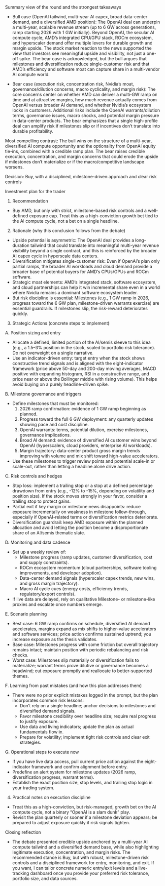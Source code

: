 Summary view of the round and the strongest takeaways

- Bull case (OpenAI tailwind, multi-year AI capex, broad data-center demand, and a diversified AMD position): The OpenAI deal can underpin a multi-year, scalable revenue stream (up to 6 GW across generations, ramp starting 2026 with 1 GW initially). Beyond OpenAI, the secular AI compute cycle, AMD’s integrated CPU/GPU stack, ROCm ecosystem, and hyperscaler demand offer multiple levers for durable growth and margin upside. The stock market reaction to the news supported the view that investors see meaningful upside and visibility, not just a one-off spike. The bear case is acknowledged, but the bull argues that milestones and diversification reduce single-customer risk and that AMD’s efficiency and software moat can capture share in a multi-vendor AI compute world.

- Bear case (execution risk, concentration risk, Nvidia’s moat, governance/dilution concerns, macro cyclicality, and margin risk): The core concerns center on whether AMD can deliver a multi-GW ramp on time and at attractive margins, how much revenue actually comes from OpenAI versus broader AI demand, and whether Nvidia’s ecosystem locks in customers. Additional risks include the OpenAI warrants/dilution terms, governance issues, macro shocks, and potential margin pressure in data-center products. The bear emphasizes that a single high-profile deal can amplify risk if milestones slip or if incentives don’t translate into durable profitability.

Most compelling contrast: The bull wins on the structure of a multi-year, diversified AI compute opportunity and the optionality from OpenAI equity tie-ins, combined with a credible ramp plan. The bear raises credible execution, concentration, and margin concerns that could erode the upside if milestones don’t materialize or if the macro/competitive landscape worsens.

Decision: Buy, with a disciplined, milestone-driven approach and clear risk controls

Investment plan for the trader

1) Recommendation
- Buy AMD, but only with strict, milestone-based risk controls and a well-defined exposure cap. Treat this as a high-conviction growth bet tied to the AI compute cycle, not a bet on a single headline.

2) Rationale (why this conclusion follows from the debate)
- Upside potential is asymmetric: The OpenAI deal provides a long-duration tailwind that could translate into meaningful multi-year revenue visibility beyond a single contract, and this is reinforced by the broader AI capex cycle in hyperscale data centers.
- Diversification mitigates single-customer risk: Even if OpenAI’s plan only partial ramps, the broader AI workloads and cloud demand provide a broader base of potential buyers for AMD’s CPUs/GPUs and ROCm software.
- Strategic moat elements: AMD’s integrated stack, software ecosystem, and cloud partnerships can help it win incremental share even in a world where Nvidia remains a dominant software ecosystem leader.
- But risk discipline is essential: Milestones (e.g., 1 GW ramp in 2026, progress toward the 6 GW plan, milestone-driven warrants exercise) are essential guardrails. If milestones slip, the risk-reward deteriorates quickly.

3) Strategic Actions (concrete steps to implement)

A. Position sizing and entry
- Allocate a defined, limited portion of the AI/semis sleeve to this idea (e.g., a 1.5–3% position in the stock, scaled to portfolio risk tolerance). Do not overweight on a single narrative.
- Use an indicator-driven entry: target entry when the stock shows constructive trend signals and is aligned with the eight-indicator framework (price above 50-day and 200-day moving averages, MACD positive with expanding histogram, RSI in a constructive range, and price near or above the Bollinger middle with rising volume). This helps avoid buying on a purely headline-driven spike.

B. Milestone governance and triggers
- Define milestones that must be monitored:
  1) 2026 ramp confirmation: evidence of 1 GW ramp beginning as planned.
  2) Progress toward the full 6 GW deployment: any quarterly updates showing pace and cost discipline.
  3) OpenAI warrants: terms, potential dilution, exercise milestones, governance implications.
  4) Broad AI demand: evidence of diversified AI customer wins beyond OpenAI (hyperscalers, cloud providers, enterprise AI workloads).
  5) Margin trajectory: data-center product gross margin trends improving with volume and mix shift toward high-value accelerators.
- Use these milestones to trigger review points and potential scale-in or scale-out, rather than letting a headline alone drive action.

C. Risk controls and hedges
- Stop loss: implement a trailing stop or a stop at a defined percentage drawdown from entry (e.g., -12% to -15%, depending on volatility and position size). If the stock moves strongly in your favor, consider a trailing stop to protect gains.
- Partial exit if key margin or milestone news disappoints: reduce exposure incrementally on weakness in milestone follow-through, especially if OpenAI-related terms or diversification metrics deteriorate.
- Diversification guardrail: keep AMD exposure within the planned allocation and avoid letting the position become a disproportionate share of an AI/semis thematic slate.

D. Monitoring and data cadence
- Set up a weekly review of:
  - Milestone progress (ramp updates, customer diversification, cost and supply constraints).
  - ROCm ecosystem momentum (cloud partnerships, software tooling improvements, and developer adoption).
  - Data-center demand signals (hyperscaler capex trends, new wins, and gross margin trajectory).
  - Macro AI cycle cues (energy costs, efficiency trends, regulatory/export controls).
- If live data are delayed, rely on qualitative Milestone- or milestone-like proxies and escalate once numbers emerge.

E. Scenario planning
- Best case: 6 GW ramp confirms on schedule, diversified AI demand accelerates, margins expand as mix shifts to higher-value accelerators and software services; price action confirms sustained uptrend; you increase exposure as the thesis validates.
- Base case: Milestones progress with some friction but overall trajectory remains intact; maintain position with periodic rebalancing and risk checks.
- Worst case: Milestones slip materially or diversification fails to materialize; warrant terms prove dilutive or governance becomes a headwind; cut exposure promptly and reallocate to better-supported themes.

F. Learning from past mistakes (and how this plan addresses them)
- There were no prior explicit mistakes logged in the prompt, but the plan incorporates common risk lessons:
  - Don’t rely on a single headline; anchor decisions to milestones and diversified demand signals.
  - Favor milestone credibility over headline size; require real progress to justify exposure.
  - Use data and living indicators; update the plan as actual fundamentals flow in.
  - Prepare for volatility; implement tight risk controls and clear exit strategies.

G. Operational steps to execute now
- If you have live data access, pull current price action against the eight-indicator framework and confirm alignment before entry.
- Predefine an alert system for milestone updates (2026 ramp, diversification progress, warrant terms).
- Establish the exact position size, stop levels, and trailing stop logic in your trading system.

4) Practical notes on execution discipline
- Treat this as a high-conviction, but risk-managed, growth bet on the AI compute cycle, not a binary “OpenAI is a slam dunk” play.
- Revisit the plan quarterly or sooner if a milestone deviation appears; be prepared to adjust exposure quickly if risk signals tighten.

Closing reflection
- The debate presented credible upside anchored by a multi-year AI compute tailwind and a diversified demand base, while also highlighting legitimate execution, concentration, and margin risks. The recommended stance is Buy, but with robust, milestone-driven risk controls and a disciplined framework for entry, monitoring, and exit. If you want, I can tailor concrete numeric entry/exit levels and a live-tracking dashboard once you provide your preferred risk tolerance, portfolio size, and data sources.